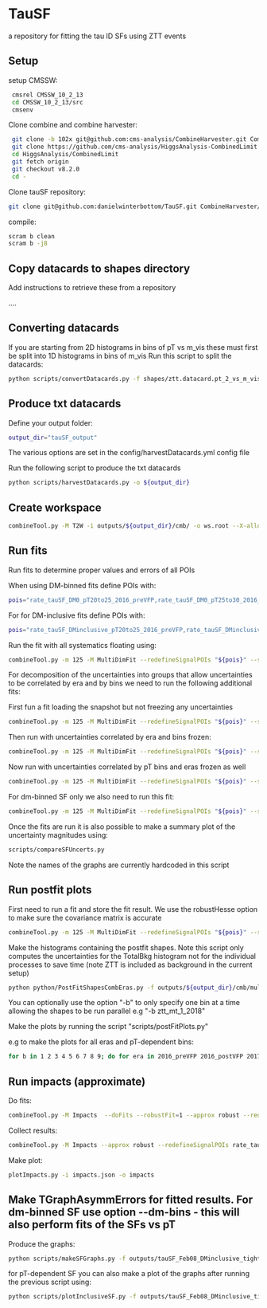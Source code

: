 # TauSF
a repository for fitting the tau ID SFs using ZTT events

## Setup

setup CMSSW:

```bash
 cmsrel CMSSW_10_2_13
 cd CMSSW_10_2_13/src
 cmsenv
``` 
Clone combine and combine harvester:

```bash
 git clone -b 102x git@github.com:cms-analysis/CombineHarvester.git CombineHarvester
 git clone https://github.com/cms-analysis/HiggsAnalysis-CombinedLimit.git HiggsAnalysis/CombinedLimit
 cd HiggsAnalysis/CombinedLimit
 git fetch origin
 git checkout v8.2.0
 cd -
```

Clone tauSF repository:

```bash
git clone git@github.com:danielwinterbottom/TauSF.git CombineHarvester/TauSF
```

compile:

```bash
scram b clean
scram b -j8
``` 

## Copy datacards to shapes directory

Add instructions to retrieve these from a repository

....

## Converting datacards

If you are starting from 2D histograms in bins of pT vs m_vis these must first be split into
1D histograms in bins of m_vis
Run this script to split the datacards:

```bash
python scripts/convertDatacards.py -f shapes/ztt.datacard.pt_2_vs_m_vis.mt.2017.root
```

## Produce txt datacards

Define your output folder:

```bash
output_dir="tauSF_output"
```

The various options are set in the config/harvestDatacards.yml config file 

Run the following script to produce the txt datacards
```bash
python scripts/harvestDatacards.py -o ${output_dir}
```

## Create workspace

```bash
combineTool.py -M T2W -i outputs/${output_dir}/cmb/ -o ws.root --X-allow-no-signal
```

## Run fits 

Run fits to determine proper values and errors of all POIs

When using DM-binned fits define POIs with:

```bash
pois="rate_tauSF_DM0_pT20to25_2016_preVFP,rate_tauSF_DM0_pT25to30_2016_preVFP,rate_tauSF_DM0_pT30to35_2016_preVFP,rate_tauSF_DM0_pT35to40_2016_preVFP,rate_tauSF_DM0_pT40to50_2016_preVFP,rate_tauSF_DM0_pT50to60_2016_preVFP,rate_tauSF_DM0_pT60to80_2016_preVFP,rate_tauSF_DM0_pT80to100_2016_preVFP,rate_tauSF_DM0_pT100to200_2016_preVFP,rate_tauSF_DM1_pT20to25_2016_preVFP,rate_tauSF_DM1_pT25to30_2016_preVFP,rate_tauSF_DM1_pT30to35_2016_preVFP,rate_tauSF_DM1_pT35to40_2016_preVFP,rate_tauSF_DM1_pT40to50_2016_preVFP,rate_tauSF_DM1_pT50to60_2016_preVFP,rate_tauSF_DM1_pT60to80_2016_preVFP,rate_tauSF_DM1_pT80to100_2016_preVFP,rate_tauSF_DM1_pT100to200_2016_preVFP,rate_tauSF_DM10_pT20to25_2016_preVFP,rate_tauSF_DM10_pT25to30_2016_preVFP,rate_tauSF_DM10_pT30to35_2016_preVFP,rate_tauSF_DM10_pT35to40_2016_preVFP,rate_tauSF_DM10_pT40to50_2016_preVFP,rate_tauSF_DM10_pT50to60_2016_preVFP,rate_tauSF_DM10_pT60to80_2016_preVFP,rate_tauSF_DM10_pT80to100_2016_preVFP,rate_tauSF_DM10_pT100to200_2016_preVFP,rate_tauSF_DM11_pT20to25_2016_preVFP,rate_tauSF_DM11_pT25to30_2016_preVFP,rate_tauSF_DM11_pT30to35_2016_preVFP,rate_tauSF_DM11_pT35to40_2016_preVFP,rate_tauSF_DM11_pT40to50_2016_preVFP,rate_tauSF_DM11_pT50to60_2016_preVFP,rate_tauSF_DM11_pT60to80_2016_preVFP,rate_tauSF_DM11_pT80to100_2016_preVFP,rate_tauSF_DM11_pT100to200_2016_preVFP,rate_tauSF_DM0_pT20to25_2016_postVFP,rate_tauSF_DM0_pT25to30_2016_postVFP,rate_tauSF_DM0_pT30to35_2016_postVFP,rate_tauSF_DM0_pT35to40_2016_postVFP,rate_tauSF_DM0_pT40to50_2016_postVFP,rate_tauSF_DM0_pT50to60_2016_postVFP,rate_tauSF_DM0_pT60to80_2016_postVFP,rate_tauSF_DM0_pT80to100_2016_postVFP,rate_tauSF_DM0_pT100to200_2016_postVFP,rate_tauSF_DM1_pT20to25_2016_postVFP,rate_tauSF_DM1_pT25to30_2016_postVFP,rate_tauSF_DM1_pT30to35_2016_postVFP,rate_tauSF_DM1_pT35to40_2016_postVFP,rate_tauSF_DM1_pT40to50_2016_postVFP,rate_tauSF_DM1_pT50to60_2016_postVFP,rate_tauSF_DM1_pT60to80_2016_postVFP,rate_tauSF_DM1_pT80to100_2016_postVFP,rate_tauSF_DM1_pT100to200_2016_postVFP,rate_tauSF_DM10_pT20to25_2016_postVFP,rate_tauSF_DM10_pT25to30_2016_postVFP,rate_tauSF_DM10_pT30to35_2016_postVFP,rate_tauSF_DM10_pT35to40_2016_postVFP,rate_tauSF_DM10_pT40to50_2016_postVFP,rate_tauSF_DM10_pT50to60_2016_postVFP,rate_tauSF_DM10_pT60to80_2016_postVFP,rate_tauSF_DM10_pT80to100_2016_postVFP,rate_tauSF_DM10_pT100to200_2016_postVFP,rate_tauSF_DM11_pT20to25_2016_postVFP,rate_tauSF_DM11_pT25to30_2016_postVFP,rate_tauSF_DM11_pT30to35_2016_postVFP,rate_tauSF_DM11_pT35to40_2016_postVFP,rate_tauSF_DM11_pT40to50_2016_postVFP,rate_tauSF_DM11_pT50to60_2016_postVFP,rate_tauSF_DM11_pT60to80_2016_postVFP,rate_tauSF_DM11_pT80to100_2016_postVFP,rate_tauSF_DM11_pT100to200_2016_postVFP,rate_tauSF_DM0_pT20to25_2017,rate_tauSF_DM0_pT25to30_2017,rate_tauSF_DM0_pT30to35_2017,rate_tauSF_DM0_pT35to40_2017,rate_tauSF_DM0_pT40to50_2017,rate_tauSF_DM0_pT50to60_2017,rate_tauSF_DM0_pT60to80_2017,rate_tauSF_DM0_pT80to100_2017,rate_tauSF_DM0_pT100to200_2017,rate_tauSF_DM1_pT20to25_2017,rate_tauSF_DM1_pT25to30_2017,rate_tauSF_DM1_pT30to35_2017,rate_tauSF_DM1_pT35to40_2017,rate_tauSF_DM1_pT40to50_2017,rate_tauSF_DM1_pT50to60_2017,rate_tauSF_DM1_pT60to80_2017,rate_tauSF_DM1_pT80to100_2017,rate_tauSF_DM1_pT100to200_2017,rate_tauSF_DM10_pT20to25_2017,rate_tauSF_DM10_pT25to30_2017,rate_tauSF_DM10_pT30to35_2017,rate_tauSF_DM10_pT35to40_2017,rate_tauSF_DM10_pT40to50_2017,rate_tauSF_DM10_pT50to60_2017,rate_tauSF_DM10_pT60to80_2017,rate_tauSF_DM10_pT80to100_2017,rate_tauSF_DM10_pT100to200_2017,rate_tauSF_DM11_pT20to25_2017,rate_tauSF_DM11_pT25to30_2017,rate_tauSF_DM11_pT30to35_2017,rate_tauSF_DM11_pT35to40_2017,rate_tauSF_DM11_pT40to50_2017,rate_tauSF_DM11_pT50to60_2017,rate_tauSF_DM11_pT60to80_2017,rate_tauSF_DM11_pT80to100_2017,rate_tauSF_DM11_pT100to200_2017,rate_tauSF_DM0_pT20to25_2018,rate_tauSF_DM0_pT25to30_2018,rate_tauSF_DM0_pT30to35_2018,rate_tauSF_DM0_pT35to40_2018,rate_tauSF_DM0_pT40to50_2018,rate_tauSF_DM0_pT50to60_2018,rate_tauSF_DM0_pT60to80_2018,rate_tauSF_DM0_pT80to100_2018,rate_tauSF_DM0_pT100to200_2018,rate_tauSF_DM1_pT20to25_2018,rate_tauSF_DM1_pT25to30_2018,rate_tauSF_DM1_pT30to35_2018,rate_tauSF_DM1_pT35to40_2018,rate_tauSF_DM1_pT40to50_2018,rate_tauSF_DM1_pT50to60_2018,rate_tauSF_DM1_pT60to80_2018,rate_tauSF_DM1_pT80to100_2018,rate_tauSF_DM1_pT100to200_2018,rate_tauSF_DM10_pT20to25_2018,rate_tauSF_DM10_pT25to30_2018,rate_tauSF_DM10_pT30to35_2018,rate_tauSF_DM10_pT35to40_2018,rate_tauSF_DM10_pT40to50_2018,rate_tauSF_DM10_pT50to60_2018,rate_tauSF_DM10_pT60to80_2018,rate_tauSF_DM10_pT80to100_2018,rate_tauSF_DM10_pT100to200_2018,rate_tauSF_DM11_pT20to25_2018,rate_tauSF_DM11_pT25to30_2018,rate_tauSF_DM11_pT30to35_2018,rate_tauSF_DM11_pT35to40_2018,rate_tauSF_DM11_pT40to50_2018,rate_tauSF_DM11_pT50to60_2018,rate_tauSF_DM11_pT60to80_2018,rate_tauSF_DM11_pT80to100_2018,rate_tauSF_DM11_pT100to200_2018"
```


For for DM-inclusive fits define POIs with:

```bash
pois="rate_tauSF_DMinclusive_pT20to25_2016_preVFP,rate_tauSF_DMinclusive_pT25to30_2016_preVFP,rate_tauSF_DMinclusive_pT30to35_2016_preVFP,rate_tauSF_DMinclusive_pT35to40_2016_preVFP,rate_tauSF_DMinclusive_pT40to50_2016_preVFP,rate_tauSF_DMinclusive_pT50to60_2016_preVFP,rate_tauSF_DMinclusive_pT60to80_2016_preVFP,rate_tauSF_DMinclusive_pT80to100_2016_preVFP,rate_tauSF_DMinclusive_pT100to200_2016_preVFP,rate_tauSF_DMinclusive_pT20to25_2016_postVFP,rate_tauSF_DMinclusive_pT25to30_2016_postVFP,rate_tauSF_DMinclusive_pT30to35_2016_postVFP,rate_tauSF_DMinclusive_pT35to40_2016_postVFP,rate_tauSF_DMinclusive_pT40to50_2016_postVFP,rate_tauSF_DMinclusive_pT50to60_2016_postVFP,rate_tauSF_DMinclusive_pT60to80_2016_postVFP,rate_tauSF_DMinclusive_pT80to100_2016_postVFP,rate_tauSF_DMinclusive_pT100to200_2016_postVFP,rate_tauSF_DMinclusive_pT20to25_2017,rate_tauSF_DMinclusive_pT25to30_2017,rate_tauSF_DMinclusive_pT30to35_2017,rate_tauSF_DMinclusive_pT35to40_2017,rate_tauSF_DMinclusive_pT40to50_2017,rate_tauSF_DMinclusive_pT50to60_2017,rate_tauSF_DMinclusive_pT60to80_2017,rate_tauSF_DMinclusive_pT80to100_2017,rate_tauSF_DMinclusive_pT100to200_2017,rate_tauSF_DMinclusive_pT20to25_2018,rate_tauSF_DMinclusive_pT25to30_2018,rate_tauSF_DMinclusive_pT30to35_2018,rate_tauSF_DMinclusive_pT35to40_2018,rate_tauSF_DMinclusive_pT40to50_2018,rate_tauSF_DMinclusive_pT50to60_2018,rate_tauSF_DMinclusive_pT60to80_2018,rate_tauSF_DMinclusive_pT80to100_2018,rate_tauSF_DMinclusive_pT100to200_2018"
```

Run the fit with all systematics floating using:

```bash
combineTool.py -m 125 -M MultiDimFit --redefineSignalPOIs "${pois}" --saveWorkspace --X-rtd MINIMIZER_analytic --expectSignal 0 --cminDefaultMinimizerStrategy 0 --cminDefaultMinimizerTolerance 0.1 --algo singles --cl=0.68 --there -n ".ztt.bestfit.singles" -d outputs/${output_dir}/cmb/ws.root
```

For decomposition of the uncertainties into groups that allow uncertainties to be correlated by era and by bins we need to run the following additional fits:

First fun a fit loading the snapshot but not freezing any uncertainties

```bash
combineTool.py -m 125 -M MultiDimFit --redefineSignalPOIs "${pois}" --saveWorkspace --X-rtd MINIMIZER_analytic --expectSignal 0 --cminDefaultMinimizerStrategy 0 --cminDefaultMinimizerTolerance 0.1 --algo singles --cl=0.68 --there -d outputs/${output_dir}/cmb/higgsCombine.ztt.bestfit.singles.MultiDimFit.mH125.root -n ".ztt.bestfit.singles.postfit" --snapshotName MultiDimFit
```

Then run with uncertainties correlated by era and bins frozen:

```bash
combineTool.py -m 125 -M MultiDimFit --redefineSignalPOIs "${pois}" --saveWorkspace --X-rtd MINIMIZER_analytic --expectSignal 0 --cminDefaultMinimizerStrategy 0 --cminDefaultMinimizerTolerance 0.1 --algo singles --cl=0.68 --there -d outputs/${output_dir}/cmb/higgsCombine.ztt.bestfit.singles.MultiDimFit.mH125.root -n ".ztt.bestfit.singles.postfit.freeze_byErasAndBins" --snapshotName MultiDimFit  --snapshotName MultiDimFit --freezeNuisanceGroups byErasAndBins
```

Now run with uncertainties correlated by pT bins and eras frozen as well 

```bash
combineTool.py -m 125 -M MultiDimFit --redefineSignalPOIs "${pois}" --saveWorkspace --X-rtd MINIMIZER_analytic --expectSignal 0 --cminDefaultMinimizerStrategy 0 --cminDefaultMinimizerTolerance 0.1 --algo singles --cl=0.68 --there -d outputs/${output_dir}/cmb/higgsCombine.ztt.bestfit.singles.MultiDimFit.mH125.root -n ".ztt.bestfit.singles.postfit.freeze_byErasAndBins_byBins" --snapshotName MultiDimFit  --snapshotName MultiDimFit --freezeNuisanceGroups byErasAndBins,byBins
```

For dm-binned SF only we also need to run this fit:

```bash
combineTool.py -m 125 -M MultiDimFit --redefineSignalPOIs "${pois}" --saveWorkspace --X-rtd MINIMIZER_analytic --expectSignal 0 --cminDefaultMinimizerStrategy 0 --cminDefaultMinimizerTolerance 0.1 --algo singles --cl=0.68 --there -d outputs/${output_dir}/cmb/higgsCombine.ztt.bestfit.singles.MultiDimFit.mH125.root -n ".ztt.bestfit.singles.postfit.freeze_byErasAndBins_byBins_byDM" --snapshotName MultiDimFit  --snapshotName MultiDimFit --freezeNuisanceGroups byErasAndBins,byBins,byDM0,byDM1,byDM10,byDM11
```

Once the fits are run it is also possible to make a summary plot of the uncertainty magnitudes using:

```bash
scripts/compareSFUncerts.py 
```

Note the names of the graphs are currently hardcoded in this script

## Run postfit plots

First need to run a fit and store the fit result. We use the robustHesse option to make sure the covariance matrix is accurate 

```bash
combineTool.py -m 125 -M MultiDimFit --redefineSignalPOIs "${pois}" --saveFitResult --X-rtd MINIMIZER_analytic --expectSignal 0 --cminDefaultMinimizerStrategy 0 --cminDefaultMinimizerTolerance 0.1 --algo none --there -n ".ztt.bestfit.singles.robustHesse" -d outputs/${output_dir}/cmb/ws.root --robustHesse=1
``` 

Make the histograms containing the postfit shapes.
Note this script only computes the uncertainties for the TotalBkg histogram not for the individual processes to save time (note ZTT is included as background in the current setup)

```bash
python python/PostFitShapesCombEras.py -f outputs/${output_dir}/cmb/multidimfit.ztt.bestfit.singles.robustHesse.root:fit_mdf -w outputs/${output_dir}/cmb/ws.root -d outputs/${output_dir}/cmb/combined.txt.cmb --output shapes_postfit.root
```
You can optionally use the option "-b" to only specify one bin at a time allowing the shapes to be run parallel e.g "-b ztt_mt_1_2018"

Make the plots by running the script "scripts/postFitPlots.py"

e.g to make the plots for all eras and pT-dependent bins:

```bash
for b in 1 2 3 4 5 6 7 8 9; do for era in 2016_preVFP 2016_postVFP 2017 2018; do python scripts/postFitPlots.py --file shapes_postfit.root --file_dir ztt_mt_${b}_${era} --ratio --ratio_range 0.8,1.2; done; done
```

## Run impacts (approximate)

Do fits:
```bash
combineTool.py -M Impacts  --doFits --robustFit=1 --approx robust --redefineSignalPOIs rate_tauSF_DM1_pT40to50_2018 -d outputs/tauSF_output_DMbinned/cmb/ws.root  -n ".ztt.impacts"  --X-rtd MINIMIZER_analytic --cminDefaultMinimizerStrategy 0 --cminDefaultMinimizerTolerance 0.1 -m 125
```
Collect results:

```bash
combineTool.py -M Impacts --approx robust --redefineSignalPOIs rate_tauSF_DM1_pT40to50_2018 -d outputs/tauSF_output_DMbinned/cmb/ws.root  -n ".ztt.impacts" -o impacts.json -m 125
```

Make plot:
```bash
plotImpacts.py -i impacts.json -o impacts
```

## Make TGraphAsymmErrors for fitted results. For dm-binned SF use option --dm-bins - this will also perform fits of the SFs vs pT 

Produce the graphs:

```bash
python scripts/makeSFGraphs.py -f outputs/tauSF_Feb08_DMinclusive_tightVsE_mTLt30/cmb/higgsCombine.ztt.bestfit.singles.MultiDimFit.mH125.root
```

for pT-dependent SF you can also make a plot of the graphs after running the previous script using:

```bash
python scripts/plotInclusiveSF.py -f outputs/tauSF_Feb08_DMinclusive_tightVsE_mTLt30/cmb/higgsCombine.ztt.bestfit.singles.MultiDimFit.mH125.TGraphAsymmErrors.root
```
